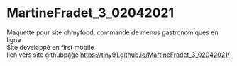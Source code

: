 # MartineFradet_3_02042021
Maquette pour site ohmyfood, commande de menus gastronomiques en ligne <br/>
Site developpé en first mobile <br/>
lien vers site githubpage https://tiny91.github.io/MartineFradet_3_02042021/
